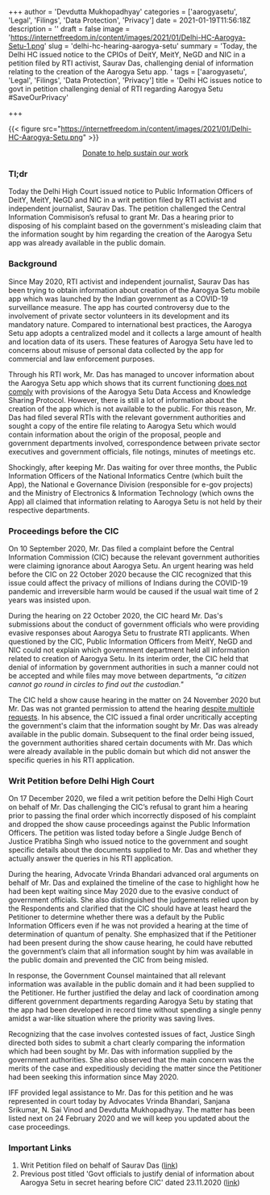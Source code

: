 +++
author = 'Devdutta Mukhopadhyay'
categories = ['aarogyasetu', 'Legal', 'Filings', 'Data Protection', 'Privacy']
date = 2021-01-19T11:56:18Z
description = ''
draft = false
image = 'https://internetfreedom.in/content/images/2021/01/Delhi-HC-Aarogya-Setu-1.png'
slug = 'delhi-hc-hearing-aarogya-setu'
summary = 'Today, the Delhi HC issued notice to the CPIOs of DeitY, MeitY, NeGD and NIC in a petition filed by RTI activist, Saurav Das, challenging denial of information relating to the creation of the Aarogya Setu app. '
tags = ['aarogyasetu', 'Legal', 'Filings', 'Data Protection', 'Privacy']
title = 'Delhi HC issues notice to govt in petition challenging denial of RTI  regarding Aarogya Setu  #SaveOurPrivacy'

+++




{{< figure src="https://internetfreedom.in/content/images/2021/01/Delhi-HC-Aarogya-Setu.png" >}}

<div style="text-align:center;">
    <a href="https://internetfreedom.in/donate/" class="button">Donate to help sustain our work</a>
</div>

### Tl;dr

Today the Delhi High Court issued notice to Public Information Officers of DeitY, MeitY, NeGD and NIC in a writ petition filed by RTI activist and independent journalist, Saurav Das. The petition challenged the Central Information Commisison’s refusal to grant Mr. Das a hearing prior to disposing of his complaint based on the government's misleading claim that the information sought by him regarding the creation of the Aarogya Setu app was already available in the public domain.

### Background

Since May 2020, RTI activist and independent journalist, Saurav Das has been trying to obtain information about creation of the Aarogya Setu mobile app which was launched by the Indian government as a COVID-19 surveillance measure. The app has courted controversy due to the involvement of private sector volunteers in its development and its mandatory nature. Compared to international best practices, the Aarogya Setu app adopts a centralized model and it collects a large amount of health and location data of its users.  These features of Aarogya Setu have led to concerns about misuse of personal data collected by the app for commercial and law enforcement purposes.

Through his RTI work, Mr. Das has managed to uncover information about the Aarogya Setu app which shows that its current functioning [does not comply](https://www.thequint.com/news/india/exclusive-govt-fails-to-implement-its-own-data-protection-safeguards-under-aarogya-setu-protocol) with provisions of the Aarogya Setu Data Access and Knowledge Sharing Protocol. However, there is still a lot of information about the creation of the app which is not available to the public. For this reason, Mr. Das had filed several RTIs with the relevant government authorities and sought a copy of the entire file relating to Aarogya Setu which would contain information about the origin of the proposal, people and government departments involved, correspondence between private sector executives and government officials, file notings, minutes of meetings etc.

Shockingly, after keeping Mr. Das waiting for over three months, the Public Information Officers of the National Informatics Centre (which built the App),  the National e Governance Division (responsible for e-gov projects) and the Ministry of Electronics & Information Technology (which owns the App) all claimed that information relating to Aarogya Setu is not held by their respective departments.

### Proceedings before the CIC

On 10 September 2020, Mr. Das filed a complaint before the Central Information Commission (CIC) because the relevant government authorities were claiming ignorance about Aarogya Setu. An urgent hearing was held before the CIC on 22 October 2020 because the CIC recognized that this issue could affect the privacy of millions of Indians during the COVID-19 pandemic and irreversible harm would be caused if the usual wait time of 2 years was insisted upon.

During the hearing on 22 October 2020, the CIC heard Mr. Das's submissions about the conduct of government officials who were providing evasive responses about Aarogya Setu to frustrate RTI applicants. When questioned by the CIC, Public Information Officers from MeitY, NeGD and NIC could not explain which government department held all information related to creation of Aarogya Setu. In its interim order, the CIC held that denial of information by government authorities in such a manner could not be accepted and while files may move between departments, _"a citizen cannot go round in circles to find out the custodian."_

The CIC held a show cause hearing in the matter on 24 November 2020 but Mr. Das was not granted permission to attend the hearing [despite multiple requests](https://internetfreedom.in/cic-legal-notice-aarogya-setu-show-cause-hearing/). In his absence, the CIC issued a final order uncritically accepting the government's claim that the information sought by Mr. Das was already available in the public domain. Subsequent to the final order being issued, the government authorities shared certain documents with Mr. Das which were already available in the public domain but which did not answer the specific queries in his RTI application.

### Writ Petition before Delhi High Court

On 17 December 2020, we filed a writ petition before the Delhi High Court on behalf of Mr. Das challenging the CIC’s refusal to grant him a hearing prior to passing the final order which incorrectly disposed of his complaint and dropped the show cause proceedings against the Public Information Officers. The petition was listed today before a Single Judge Bench of Justice Pratibha Singh who issued notice to the government and sought specific details about the documents supplied to Mr. Das and whether they actually answer the queries in his RTI application.

During the hearing, Advocate Vrinda Bhandari advanced oral arguments on behalf of Mr. Das and explained the timeline of the case to highlight how he had been kept waiting since May 2020 due to the evasive conduct of government officials. She also distinguished the judgements relied upon by the Respondents and clarified that the CIC should have at least heard the Petitioner to determine whether there was a default by the Public Information Officers even if he was not provided a hearing at the time of determination of quantum of penalty. She emphasized that if the Petitioner had been present during the show cause hearing, he could have rebutted the government’s claim that all information sought by him was available in the public domain and prevented the CIC from being misled.

In response, the Government Counsel maintained that all relevant information was available in the public domain and it had been supplied to the Petitioner. He further justified the delay and lack of coordination among different government departments regarding Aarogya Setu by stating that the app had been developed in record time without spending a single penny amidst a war-like situation where the priority was saving lives.

Recognizing that the case involves contested issues of fact, Justice Singh directed both sides to submit a chart clearly comparing the information which had been sought by Mr. Das with information supplied by the government authorities. She also observed that the main concern was the merits of the case and expeditiously deciding the matter since the Petitioner had been seeking this information since May 2020.

IFF provided legal assistance to Mr. Das for this petition and he was represented in court today by Advocates Vrinda Bhandari, Sanjana Srikumar, N. Sai Vinod and Devdutta Mukhopadhyay. The matter has been listed next on 24 February 2020 and we will keep you updated about the case proceedings.

### Important Links

1. Writ Petition filed on behalf of Saurav Das ([link](https://drive.google.com/file/d/1n-3b6CPmRfDpAyN86XkdD_wgRqzXjKpD/view?usp=sharing))
2. Previous post titled 'Govt officials to justify denial of information about Aarogya Setu in secret hearing before CIC' dated 23.11.2020 ([link](https://internetfreedom.in/cic-legal-notice-aarogya-setu-show-cause-hearing/))

